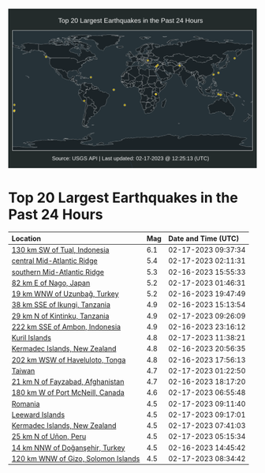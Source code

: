 ![Map](./map.png)

# Top 20 Largest Earthquakes in the Past 24 Hours

| Location | Mag | Date and Time (UTC) |
|:---|:---|:---|
| [130 km SW of Tual, Indonesia](https://earthquake.usgs.gov/earthquakes/eventpage/us6000jpl7) | 6.1 | 02-17-2023 09:37:34 |
| [central Mid-Atlantic Ridge](https://earthquake.usgs.gov/earthquakes/eventpage/us6000jpib) | 5.4 | 02-17-2023 02:11:31 |
| [southern Mid-Atlantic Ridge](https://earthquake.usgs.gov/earthquakes/eventpage/us6000jpe7) | 5.3 | 02-16-2023 15:55:33 |
| [82 km E of Nago, Japan](https://earthquake.usgs.gov/earthquakes/eventpage/us6000jpi5) | 5.2 | 02-17-2023 01:46:31 |
| [19 km WNW of Uzunbağ, Turkey](https://earthquake.usgs.gov/earthquakes/eventpage/us6000jpff) | 5.2 | 02-16-2023 19:47:49 |
| [38 km SSE of Ikungi, Tanzania](https://earthquake.usgs.gov/earthquakes/eventpage/us6000jpe3) | 4.9 | 02-16-2023 15:13:54 |
| [29 km N of Kintinku, Tanzania](https://earthquake.usgs.gov/earthquakes/eventpage/us6000jpl6) | 4.9 | 02-17-2023 09:26:09 |
| [222 km SSE of Ambon, Indonesia](https://earthquake.usgs.gov/earthquakes/eventpage/us6000jpgt) | 4.9 | 02-16-2023 23:16:12 |
| [Kuril Islands](https://earthquake.usgs.gov/earthquakes/eventpage/us6000jpma) | 4.8 | 02-17-2023 11:38:21 |
| [Kermadec Islands, New Zealand](https://earthquake.usgs.gov/earthquakes/eventpage/us6000jpfx) | 4.8 | 02-16-2023 20:56:35 |
| [202 km WSW of Haveluloto, Tonga](https://earthquake.usgs.gov/earthquakes/eventpage/us6000jper) | 4.8 | 02-16-2023 17:56:13 |
| [Taiwan](https://earthquake.usgs.gov/earthquakes/eventpage/us6000jpi1) | 4.7 | 02-17-2023 01:22:50 |
| [21 km N of Fayzabad, Afghanistan](https://earthquake.usgs.gov/earthquakes/eventpage/us6000jpex) | 4.7 | 02-16-2023 18:17:20 |
| [180 km W of Port McNeill, Canada](https://earthquake.usgs.gov/earthquakes/eventpage/us6000jpja) | 4.6 | 02-17-2023 06:55:48 |
| [Romania](https://earthquake.usgs.gov/earthquakes/eventpage/us6000jpju) | 4.5 | 02-17-2023 09:11:40 |
| [Leeward Islands](https://earthquake.usgs.gov/earthquakes/eventpage/us6000jpks) | 4.5 | 02-17-2023 09:17:01 |
| [Kermadec Islands, New Zealand](https://earthquake.usgs.gov/earthquakes/eventpage/us6000jpje) | 4.5 | 02-17-2023 07:41:03 |
| [25 km N of Uñon, Peru](https://earthquake.usgs.gov/earthquakes/eventpage/us6000jpiz) | 4.5 | 02-17-2023 05:15:34 |
| [14 km NNW of Doğanşehir, Turkey](https://earthquake.usgs.gov/earthquakes/eventpage/us6000jpdx) | 4.5 | 02-16-2023 14:45:42 |
| [120 km WNW of Gizo, Solomon Islands](https://earthquake.usgs.gov/earthquakes/eventpage/us6000jpjp) | 4.5 | 02-17-2023 08:34:42 |
